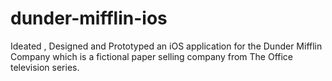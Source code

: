 # dunder-mifflin-ios
Ideated , Designed and Prototyped an iOS application for the Dunder Mifflin Company which is a fictional paper selling company from The Office television series.
